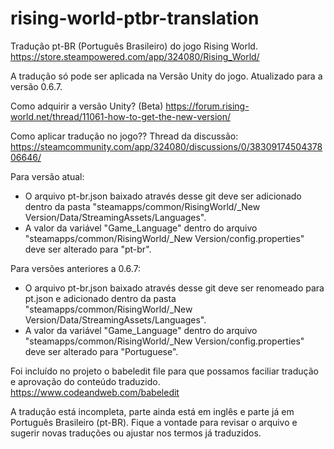 # rising-world-ptbr-translation
Tradução pt-BR (Português Brasileiro) do jogo Rising World. https://store.steampowered.com/app/324080/Rising_World/

A tradução só pode ser aplicada na Versão Unity do jogo.
Atualizado para a versão 0.6.7.

Como adquirir a versão Unity? (Beta)
https://forum.rising-world.net/thread/11061-how-to-get-the-new-version/

Como aplicar tradução no jogo??
Thread da discussão: https://steamcommunity.com/app/324080/discussions/0/3830917450437806646/

Para versão atual:
- O arquivo pt-br.json baixado através desse git deve ser adicionado dentro da pasta "steamapps/common/RisingWorld/_New Version/Data/StreamingAssets/Languages".
- A valor da variável "Game_Language" dentro do arquivo "steamapps/common/RisingWorld/_New Version/config.properties" deve ser alterado para "pt-br".

Para versões anteriores a 0.6.7:
- O arquivo pt-br.json baixado através desse git deve ser renomeado para pt.json e adicionado dentro da pasta "steamapps/common/RisingWorld/_New Version/Data/StreamingAssets/Languages".
- A valor da variável "Game_Language" dentro do arquivo "steamapps/common/RisingWorld/_New Version/config.properties" deve ser alterado para "Portuguese".

Foi incluído no projeto o babeledit file para que possamos faciliar tradução e aprovação do conteúdo traduzido.
https://www.codeandweb.com/babeledit

A tradução está incompleta, parte ainda está em inglês e parte já em Português Brasileiro (pt-BR). Fique a vontade para revisar o arquivo e sugerir novas traduções ou ajustar nos termos já traduzidos.
